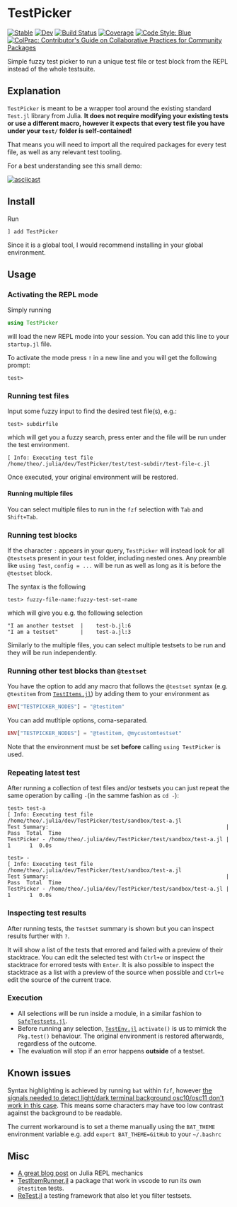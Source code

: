 # TestPicker

[![Stable](https://img.shields.io/badge/docs-stable-blue.svg)](https://theogf.dev/TestPicker.jl/stable/)
[![Dev](https://img.shields.io/badge/docs-dev-blue.svg)](https://theogf.dev/TestPicker.jl/dev/)
[![Build Status](https://github.com/theogf/TestPicker.jl/actions/workflows/CI.yml/badge.svg?branch=main)](https://github.com/theogf/TestPicker.jl/actions/workflows/CI.yml?query=branch%3Amain)
[![Coverage](https://codecov.io/gh/theogf/TestPicker.jl/branch/main/graph/badge.svg)](https://codecov.io/gh/theogf/TestPicker.jl)
[![Code Style: Blue](https://img.shields.io/badge/code%20style-blue-4495d1.svg)](https://github.com/invenia/BlueStyle)
[![ColPrac: Contributor's Guide on Collaborative Practices for Community Packages](https://img.shields.io/badge/ColPrac-Contributor's%20Guide-blueviolet)](https://github.com/SciML/ColPrac)

Simple fuzzy test picker to run a unique test file or test block from the REPL instead of the whole testsuite.

## Explanation

`TestPicker` is meant to be a wrapper tool around the existing standard `Test.jl` library from Julia.
**It does not require modifying your existing tests or use a different macro, however it expects that every test file you have under your `test/` folder is self-contained!**

That means you will need to import all the required packages for every test file, as well as any relevant test tooling.

For a best understanding see this small demo:

[![asciicast](https://asciinema.org/a/716546.svg)](https://asciinema.org/a/716546)

## Install

Run

```julia-repl
] add TestPicker
```

Since it is a global tool, I would recommend installing in your global environment.

## Usage

### Activating the REPL mode

Simply running

```julia
using TestPicker
```

will load the new REPL mode into your session. You can add this line to your `startup.jl` file.

To activate the mode press `!` in a new line and you will get the following prompt:

```julia-repl
test> 
```

### Running test files

Input some fuzzy input to find the desired test file(s), e.g.:

```julia-repl
test> subdirfile
```

which will get you a fuzzy search, press enter and the file will be run under the test environment.

```julia-repl
[ Info: Executing test file /home/theo/.julia/dev/TestPicker/test/test-subdir/test-file-c.jl
```

Once executed, your original environment will be restored.

#### Running multiple files

You can select multiple files to run in the `fzf` selection with `Tab` and `Shift+Tab`.

### Running test blocks

If the character `:` appears in your query, `TestPicker` will instead look for all `@testset`s present in your `test` folder, including nested ones. Any preamble like `using Test`, `config = ...` will be run as well as long as it is before the `@testset` block.

The syntax is the following

```julia-repl
test> fuzzy-file-name:fuzzy-test-set-name
```

which will give you e.g. the following selection

```
"I am another testset  |    test-b.jl:6
"I am a testset"       |    test-a.jl:3
```

Similarly to the multiple files, you can select multiple testsets to be run and they will be run independently.

### Running other test blocks than `@testset`

You have the option to add any macro that follows the `@testset` syntax (e.g. `@testitem` from [`TestItems.jl`](https://github.com/julia-vscode/TestItems.jl)) by adding them to your environment as

```julia
ENV["TESTPICKER_NODES"] = "@testitem"
```

You can add mutltiple options, coma-separated.

```julia
ENV["TESTPICKER_NODES"] = "@testitem, @mycustomtestset"
```

Note that the environment must be set **before** calling `using TestPicker` is used.

### Repeating latest test

After running a collection of test files and/or testsets you can just repeat the same operation by calling `-`(in the samme fashion as `cd -`):

```julia-repl
test> test-a
[ Info: Executing test file /home/theo/.julia/dev/TestPicker/test/sandbox/test-a.jl
Test Summary:                                                        | Pass  Total  Time
TestPicker - /home/theo/.julia/dev/TestPicker/test/sandbox/test-a.jl |    1      1  0.0s

test> -
[ Info: Executing test file /home/theo/.julia/dev/TestPicker/test/sandbox/test-a.jl
Test Summary:                                                        | Pass  Total  Time
TestPicker - /home/theo/.julia/dev/TestPicker/test/sandbox/test-a.jl |    1      1  0.0s
```

### Inspecting test results

After running tests, the `TestSet` summary is shown but you can inspect results further with `?`.

It will show a list of the tests that errored and failed with a preview of their stacktrace.
You can edit the selected test with `Ctrl+e` or inspect the stacktrace for errored tests with `Enter`.
It is also possible to inspect the stacktrace as a list with a preview of the source when possible and
`Ctrl+e` edit the source of the current trace.

### Execution 

- All selections will be run inside a module, in a similar fashion to [`SafeTestsets.jl`]().
- Before running any selection, [`TestEnv.jl`]() `activate()` is us to mimick the `Pkg.test()` behaviour. The original environment is restored afterwards, regardless of the outcome.
- The evaluation will stop if an error happens **outside** of a testset.

## Known issues

Syntax highlighting is achieved by running `bat` within `fzf`, however
[the signals needed to detect light/dark terminal background osc10/osc11 don't work in this case](https://github.com/junegunn/fzf/issues/4317).
This means some characters may have too low contrast against the background to be readable.

The current workaround is to set a theme manually using the `BAT_THEME` environment
variable e.g. add `export BAT_THEME=GitHub` to your `~/.bashrc` 

## Misc

- [A great blog post](https://erik-engheim.medium.com/exploring-julia-repl-internals-6b19667a7a62) on Julia REPL mechanics
- [TestItemRunner.jl](https://github.com/julia-vscode/TestItemRunner.jl) a package that work in vscode to run its own `@testitem` tests.
- [ReTest.jl](https://github.com/JuliaTesting/ReTest.jl) a testing framework that also let you filter testsets.
